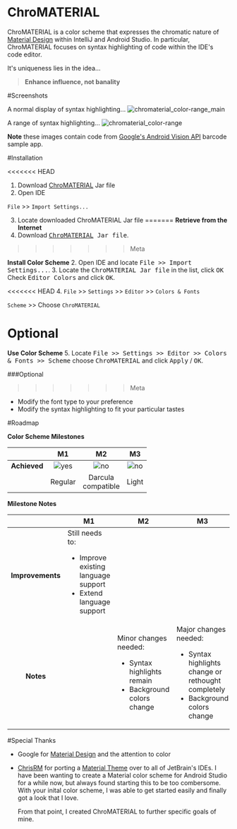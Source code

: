 <!-- ========================================================== -->
# ChroMATERIAL
ChroMATERIAL is a color scheme that expresses the chromatic nature of [Material Design][material] within IntelliJ and Android Studio. In particular, ChroMATERIAL focuses on syntax highlighting of code within the IDE's code editor.

It's uniqueness lies in the idea...

> **Enhance influence, not banality**

<!-- ========================================================== -->
#Screenshots

A normal display of syntax highlighting...
![chromaterial_color-range_main][img_normal]

A range of syntax highlighting...
![chromaterial_color-range][img_range]

**Note** these images contain code from [Google's Android Vision API][android-vision] barcode sample app.

<!-- ========================================================== -->
#Installation

<<<<<<< HEAD
 1. Download [ChroMATERIAL][jar] Jar file
 2. Open IDE

   `File` >> `Import Settings...`

 3. Locate downloaded ChroMATERIAL Jar file
=======
**Retrieve from the Internet**
 1. Download <kbd>[ChroMATERIAL][jar] Jar file</kbd>.
>>>>>>> Meta

**Install Color Scheme**
 2. Open IDE and locate <kbd>File >> Import Settings...</kbd>.
 3. Locate the <kbd>ChroMATERIAL Jar file</kbd> in the list, click <kbd>OK</kbd> Check <kbd>Editor Colors</kbd> and click <kbd>OK</kbd>.

<<<<<<< HEAD
 4. `File` >> `Settings` >> `Editor` >> `Colors & Fonts`

   `Scheme` >> Choose `ChroMATERIAL`


**Optional**
=======
**Use Color Scheme** 
 5. Locate <kbd>File >> Settings >> Editor >> Colors & Fonts >> Scheme</kbd> choose <kbd>ChroMATERIAL</kbd> and click <kbd>Apply</kbd> / <kbd>OK</kbd>.
 
###Optional
>>>>>>> Meta

 - Modify the font type to your preference
 - Modify the syntax highlighting to fit your particular tastes

<!-- ========================================================== -->
#Roadmap

**Color Scheme Milestones**

|              | M1      | M2       | M3    |
| :----------: | :-----: | :------: | :---: |
| **Achieved** | ![yes]  | ![no]    | ![no] |
|              | Regular | Darcula<br>compatible  | Light |

**Milestone Notes**

|                  | M1  | M2  | M3  |
| :--------------: | --- | --- | --- |
| **Improvements** | Still needs to:<ul><li>Improve existing language support<li>Extend language support |   |   |
| **Notes**        |     | Minor changes needed:<ul><li>Syntax highlights remain<li>Background colors change |  Major changes needed:<ul><li>Syntax highlights change or rethought completely<li>Background colors change |

<!-- ========================================================== -->
#Special Thanks

 - Google for [Material Design][material] and the attention to color

 - [ChrisRM][chris-rm] for porting a [Material Theme][chris-rm_theme] over to all of JetBrain's IDEs. I have been wanting to create a Material color scheme for Android Studio for a while now, but always found starting this to be too combersome. With your inital color scheme, I was able to get started easily and finally got a look that I love.

   From that point, I created ChroMATERIAL to further specific goals of mine.

<!-- ===================== References ========================= -->

<!-- images -->
[img_normal]: https://cloud.githubusercontent.com/assets/8707125/10559945/814a770c-7536-11e5-99d4-efd4d03ea3f5.PNG
[img_range]: https://cloud.githubusercontent.com/assets/8707125/10559946/814af8bc-7536-11e5-8666-102db39305f0.PNG
[yes]: https://cloud.githubusercontent.com/assets/8707125/10560554/6e30a660-7549-11e5-95ec-a07b0c049339.png
[no]: https://cloud.githubusercontent.com/assets/8707125/10560555/7263eddc-7549-11e5-8939-bfd2d6141f11.png

<!-- links -->
[material]: http://www.google.co.kr/design/spec/material-design/introduction.html#
[android-vision]: https://github.com/googlesamples/android-vision
[chris-rm]: https://github.com/ChrisRM
[chris-rm_theme]: https://github.com/ChrisRM/material-theme-jetbrains

<!-- files -->
[jar]: install/ChroMATERIAL.jar

